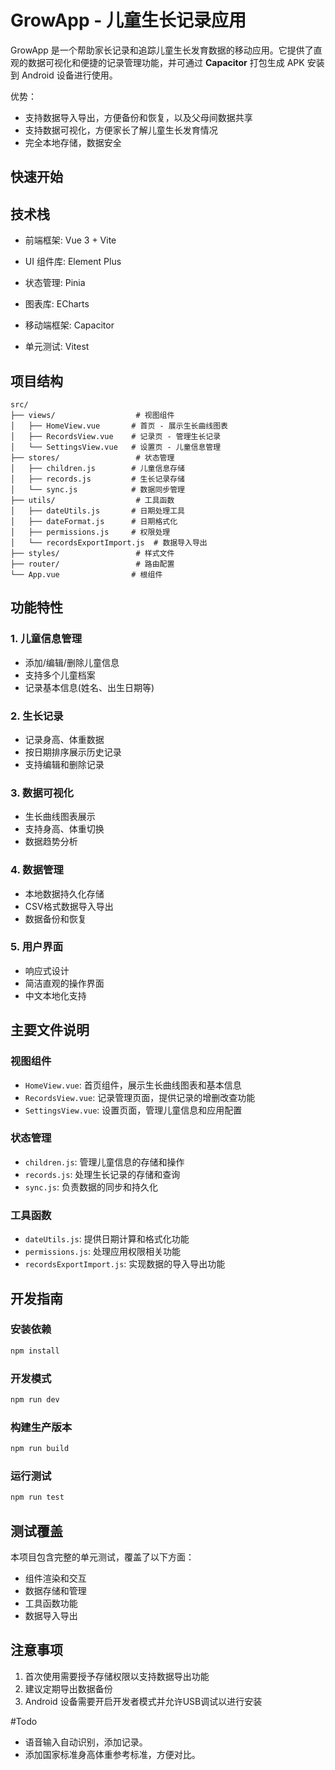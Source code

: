 # GrowApp - 儿童生长记录应用

GrowApp 是一个帮助家长记录和追踪儿童生长发育数据的移动应用。它提供了直观的数据可视化和便捷的记录管理功能，并可通过 **Capacitor** 打包生成 APK 安装到 Android 设备进行使用。

优势：
- 支持数据导入导出，方便备份和恢复，以及父母间数据共享
- 支持数据可视化，方便家长了解儿童生长发育情况
- 完全本地存储，数据安全

## 快速开始
## 技术栈

- 前端框架: Vue 3 + Vite
- UI 组件库: Element Plus
- 状态管理: Pinia

- 图表库: ECharts
- 移动端框架: Capacitor
- 单元测试: Vitest

## 项目结构

```
src/
├── views/                  # 视图组件
│   ├── HomeView.vue       # 首页 - 展示生长曲线图表
│   ├── RecordsView.vue    # 记录页 - 管理生长记录
│   └── SettingsView.vue   # 设置页 - 儿童信息管理
├── stores/                 # 状态管理
│   ├── children.js        # 儿童信息存储
│   ├── records.js         # 生长记录存储
│   └── sync.js            # 数据同步管理
├── utils/                  # 工具函数
│   ├── dateUtils.js       # 日期处理工具
│   ├── dateFormat.js      # 日期格式化
│   ├── permissions.js     # 权限处理
│   └── recordsExportImport.js  # 数据导入导出
├── styles/                 # 样式文件
├── router/                 # 路由配置
└── App.vue                # 根组件
```

## 功能特性

### 1. 儿童信息管理
- 添加/编辑/删除儿童信息
- 支持多个儿童档案
- 记录基本信息(姓名、出生日期等)

### 2. 生长记录
- 记录身高、体重数据
- 按日期排序展示历史记录
- 支持编辑和删除记录

### 3. 数据可视化
- 生长曲线图表展示
- 支持身高、体重切换
- 数据趋势分析

### 4. 数据管理
- 本地数据持久化存储
- CSV格式数据导入导出
- 数据备份和恢复

### 5. 用户界面
- 响应式设计
- 简洁直观的操作界面
- 中文本地化支持

## 主要文件说明

### 视图组件
- `HomeView.vue`: 首页组件，展示生长曲线图表和基本信息
- `RecordsView.vue`: 记录管理页面，提供记录的增删改查功能
- `SettingsView.vue`: 设置页面，管理儿童信息和应用配置

### 状态管理
- `children.js`: 管理儿童信息的存储和操作
- `records.js`: 处理生长记录的存储和查询
- `sync.js`: 负责数据的同步和持久化

### 工具函数
- `dateUtils.js`: 提供日期计算和格式化功能
- `permissions.js`: 处理应用权限相关功能
- `recordsExportImport.js`: 实现数据的导入导出功能

## 开发指南

### 安装依赖
```bash
npm install
```

### 开发模式
```bash
npm run dev
```

### 构建生产版本
```bash
npm run build
```

### 运行测试
```bash
npm run test
```


## 测试覆盖

本项目包含完整的单元测试，覆盖了以下方面：
- 组件渲染和交互
- 数据存储和管理
- 工具函数功能
- 数据导入导出

## 注意事项

1. 首次使用需要授予存储权限以支持数据导出功能
2. 建议定期导出数据备份
3. Android 设备需要开启开发者模式并允许USB调试以进行安装

#Todo
- 语音输入自动识别，添加记录。
- 添加国家标准身高体重参考标准，方便对比。
